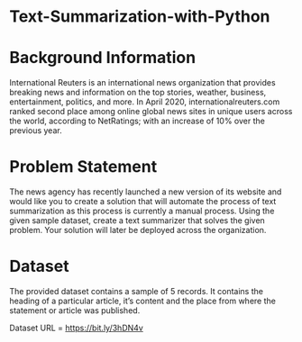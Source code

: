 # Text-Summarization-with-Python

# Background Information

International Reuters is an international news organization that provides breaking news and information on the top stories, weather, business, entertainment, politics, and more. In April 2020, internationalreuters.com ranked second place among online global news sites in unique users across the world, according to NetRatings; with an increase of 10% over the previous year.

# Problem Statement

The news agency has recently launched a new version of its website and would like you to create a solution that will automate the process of text summarization as this process is currently a manual process. Using the given sample dataset, create a text summarizer that solves the given problem. Your solution will later be deployed across the organization.

# Dataset

The provided dataset contains a sample of 5 records. It contains the heading of a particular article, it’s content and the place from where the statement or article was published.

Dataset URL = https://bit.ly/3hDN4v
